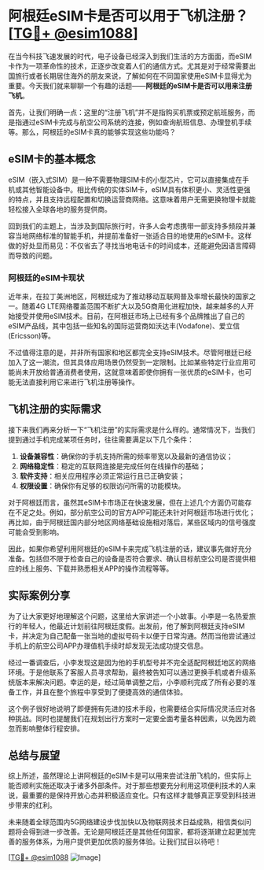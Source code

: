 # 阿根廷eSIM卡是否可以用于飞机注册？[[TG💪+ @esim1088](https://t.me/s/esim1088)]

在当今科技飞速发展的时代，电子设备已经深入到我们生活的方方面面，而eSIM卡作为一项革命性的技术，正逐步改变着人们的通信方式。尤其是对于经常需要出国旅行或者长期居住海外的朋友来说，了解如何在不同国家使用eSIM卡显得尤为重要。今天我们就来聊聊一个有趣的话题——**阿根廷的eSIM卡是否可以用来注册飞机**。

首先，让我们明确一点：这里的“注册飞机”并不是指购买机票或预定航班服务，而是指通过eSIM卡完成与航空公司系统的连接，例如查询航班信息、办理登机手续等。那么，阿根廷的eSIM卡真的能够实现这些功能吗？

## eSIM卡的基本概念

eSIM（嵌入式SIM）是一种不需要物理SIM卡的小型芯片，它可以直接集成在手机或其他智能设备中。相比传统的实体SIM卡，eSIM具有体积更小、灵活性更强的特点，并且支持远程配置和切换运营商网络。这意味着用户无需更换物理卡就能轻松接入全球各地的服务提供商。

回到我们的主题上，当涉及到国际旅行时，许多人会考虑携带一部支持多频段并兼容当地网络标准的智能手机，并提前准备好一张适合目的地使用的eSIM卡。这样做的好处显而易见：不仅省去了寻找当地电话卡的时间成本，还能避免因语言障碍而导致的问题。

### 阿根廷的eSIM卡现状

近年来，在拉丁美洲地区，阿根廷成为了推动移动互联网普及率增长最快的国家之一。随着4G LTE网络覆盖范围不断扩大以及5G商用化进程加快，越来越多的人开始接受并使用eSIM技术。目前，在阿根廷市场上已经有多个品牌推出了自己的eSIM产品线，其中包括一些知名的国际运营商如沃达丰(Vodafone)、爱立信(Ericsson)等。

不过值得注意的是，并非所有国家和地区都完全支持eSIM技术。尽管阿根廷已经加入了这一潮流，但其具体应用场景仍然受到一定限制。比如某些特定行业应用可能尚未开放给普通消费者使用，这就意味着即使你拥有一张优质的eSIM卡，也可能无法直接利用它来进行飞机注册等操作。

## 飞机注册的实际需求

接下来我们再来分析一下“飞机注册”的实际需求是什么样的。通常情况下，当我们提到通过手机完成某项任务时，往往需要满足以下几个条件：

1. **设备兼容性**：确保你的手机支持所需的频率带宽以及最新的通信协议；
2. **网络稳定性**：稳定的互联网连接是完成任何在线操作的基础；
3. **软件支持**：相关应用程序必须正常运行且已正确安装；
4. **权限设置**：确保你有足够的权限访问所需的功能模块。

对于阿根廷而言，虽然其eSIM卡市场正在快速发展，但在上述几个方面仍可能存在不足之处。例如，部分航空公司的官方APP可能还未针对阿根廷市场进行优化；再比如，由于阿根廷国内部分地区网络基础设施相对落后，某些区域内的信号强度可能会受到影响。

因此，如果你希望利用阿根廷的eSIM卡来完成飞机注册的话，建议事先做好充分准备。包括但不限于检查自己的设备是否符合要求、确认目标航空公司是否提供相应的线上服务、下载并熟悉相关APP的操作流程等等。

## 实际案例分享

为了让大家更好地理解这个问题，这里给大家讲述一个小故事。小李是一名热爱旅行的年轻人，他最近计划前往阿根廷度假。出发前，他了解到阿根廷支持eSIM卡，并决定为自己配备一张当地的虚拟号码卡以便于日常沟通。然而当他尝试通过手机上的航空公司APP办理值机手续时却发现无法成功提交信息。

经过一番调查后，小李发现这是因为他的手机型号并不完全适配阿根廷地区的网络环境。于是他联系了客服人员寻求帮助，最终被告知可以通过更换手机或者升级系统版本来解决问题。幸运的是，经过简单调整之后，小李顺利完成了所有必要的准备工作，并且在整个旅程中享受到了便捷高效的通信体验。

这个例子很好地说明了即便拥有先进的技术手段，也需要结合实际情况灵活应对各种挑战。同时也提醒我们在规划出行方案时一定要全面考量各种因素，以免因为疏忽而影响整体行程安排。

## 总结与展望

综上所述，虽然理论上讲阿根廷的eSIM卡是可以用来尝试注册飞机的，但实际上能否顺利实施还取决于诸多外部条件。对于那些想要充分利用这项便利技术的人来说，最重要的是保持开放心态并积极适应变化。只有这样才能够真正享受到科技进步带来的红利。

未来随着全球范围内5G网络建设步伐加快以及物联网技术日益成熟，相信类似问题将会得到进一步改善。无论是阿根廷还是其他任何国家，都将逐渐建立起更加完善的服务体系，为用户提供更加优质的服务体验。让我们拭目以待吧！

[[TG💪+ @esim1088](https://t.me/s/esim1088) ![Image](https://i.postimg.cc/4NQfJmqS/Snipaste-2025-05-13-00-14-12.png)]
